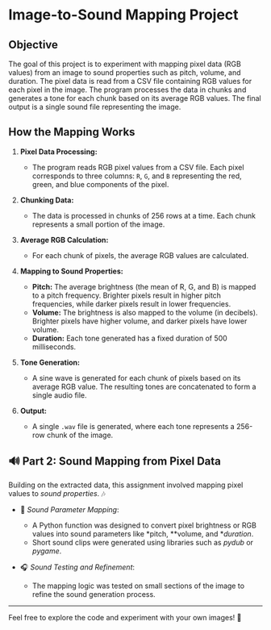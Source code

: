 # Image-to-Sound Mapping Project

## Objective
The goal of this project is to experiment with mapping pixel data (RGB values) from an image to sound properties such as pitch, volume, and duration. The pixel data is read from a CSV file containing RGB values for each pixel in the image. The program processes the data in chunks and generates a tone for each chunk based on its average RGB values. The final output is a single sound file representing the image.

## How the Mapping Works

1. **Pixel Data Processing:**
   - The program reads RGB pixel values from a CSV file. Each pixel corresponds to three columns: `R`, `G`, and `B` representing the red, green, and blue components of the pixel.
   
2. **Chunking Data:**
   - The data is processed in chunks of 256 rows at a time. Each chunk represents a small portion of the image.
   
3. **Average RGB Calculation:**
   - For each chunk of pixels, the average RGB values are calculated.
   
4. **Mapping to Sound Properties:**
   - **Pitch:** The average brightness (the mean of R, G, and B) is mapped to a pitch frequency. Brighter pixels result in higher pitch frequencies, while darker pixels result in lower frequencies.
   - **Volume:** The brightness is also mapped to the volume (in decibels). Brighter pixels have higher volume, and darker pixels have lower volume.
   - **Duration:** Each tone generated has a fixed duration of 500 milliseconds.

5. **Tone Generation:**
   - A sine wave is generated for each chunk of pixels based on its average RGB value. The resulting tones are concatenated to form a single audio file.

6. **Output:**
   - A single `.wav` file is generated, where each tone represents a 256-row chunk of the image.

## 🔊 Part 2: Sound Mapping from Pixel Data  
Building on the extracted data, this assignment involved mapping pixel values to *sound properties*. 🎶  

- 🎹 *Sound Parameter Mapping*:  
   - A Python function was designed to convert pixel brightness or RGB values into sound parameters like *pitch, **volume, and **duration*.  
   - Short sound clips were generated using libraries such as *pydub* or *pygame*.  

- 🎧 *Sound Testing and Refinement*:  
   - The mapping logic was tested on small sections of the image to refine the sound generation process.  

---  

Feel free to explore the code and experiment with your own images! 🚀





